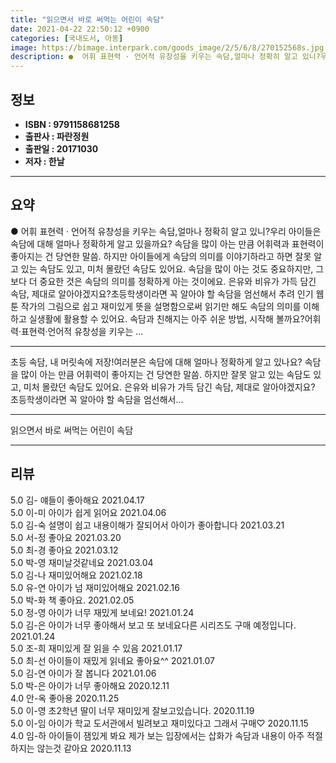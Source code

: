 ```yaml
---
title: "읽으면서 바로 써먹는 어린이 속담"
date: 2021-04-22 22:50:12 +0900
categories: [국내도서, 아동]
image: https://bimage.interpark.com/goods_image/2/5/6/8/270152568s.jpg
description: ●  어휘 표현력 · 언어적 유창성을 키우는 속담,얼마나 정확히 알고 있니?우리 아이들은 속담에 대해 얼마나 정확하게 알고 있을까요? 속담을 많이 아는 만큼 어휘력과 표현력이 좋아지는 건 당연한 말씀. 하지만 아이들에게 속담의 의미를 이야기하라고 하면 잘못 알고 있는 속담도 있고, 미처 몰랐던 속담도 있
---
```


## **정보**

- **ISBN : 9791158681258**
- **출판사 : 파란정원**
- **출판일 : 20171030**
- **저자 : 한날**

------



## **요약**

●  어휘 표현력 · 언어적 유창성을 키우는 속담,얼마나 정확히 알고 있니?우리 아이들은 속담에 대해 얼마나 정확하게 알고 있을까요? 속담을 많이 아는 만큼 어휘력과 표현력이 좋아지는 건 당연한 말씀. 하지만 아이들에게 속담의 의미를 이야기하라고 하면 잘못 알고 있는 속담도 있고, 미처 몰랐던 속담도 있어요. 속담을 많이 아는 것도 중요하지만, 그보다 더 중요한 것은 속담의 의미를 정확하게 아는 것이에요. 은유와 비유가 가득 담긴 속담, 제대로 알아야겠지요?초등학생이라면 꼭 알아야 할 속담을 엄선해서 추려 인기 웹툰 작가의 그림으로 쉽고 재미있게 뜻을 설명함으로써 읽기만 해도 속담의 의미를 이해하고 실생활에 활용할 수 있어요. 속담과 친해지는 아주 쉬운 방법, 시작해 볼까요?어휘력·표현력·언어적 유창성을 키우는 ...

------

초등 속담, 내 머릿속에 저장!여러분은 속담에 대해 얼마나 정확하게 알고 있나요? 속담을 많이 아는 만큼 어휘력이 좋아지는 건 당연한 말씀. 하지만 잘못 알고 있는 속담도 있고, 미처 몰랐던 속담도 있어요. 은유와 비유가 가득 담긴 속담, 제대로 알아야겠지요? 초등학생이라면 꼭 알아야 할 속담을 엄선해서... 

------


읽으면서 바로 써먹는 어린이 속담 

------


## **리뷰** 

5.0 김- 얘들이 좋아해요 2021.04.17 <br/>5.0 이-미 아이가 쉽게 읽어요 2021.04.06 <br/>5.0 김-숙 설명이 쉽고 내용이해가 잘되어서 아이가 좋아합니다 2021.03.21 <br/>5.0 서-정 좋아요 2021.03.20 <br/>5.0 최-경 좋아요  2021.03.12 <br/>5.0 박-영 재미날것같네요 2021.03.04 <br/>5.0 김-나 재미있어해요 2021.02.18 <br/>5.0 유-연 아이가 넘 재미있어해요 2021.02.16 <br/>5.0 박-화 책 좋아요.  2021.02.05 <br/>5.0 정-영 아이가 너무 재밌게 보네요! 2021.01.24 <br/>5.0 김-은 아이가 너무 좋아해서 보고 또 보네요다른 시리즈도 구매 예정입니다. 2021.01.24 <br/>5.0 조-희 재미있게 잘 읽을 수 있음 2021.01.17 <br/>5.0 최-선 아이들이 재밌게 읽네요 좋아요^^ 2021.01.07 <br/>5.0 김-연 아이가 잘 봅니다 2021.01.06 <br/>5.0 박-은 아이가 너무 좋아해요 2020.12.11 <br/>4.0 안-옥 좋아용 2020.11.25 <br/>5.0 이-영 초2학년 딸이 너무 재미있게 잘보고있습니다. 2020.11.19 <br/>5.0 이-임 아이가 학교 도서관에서 빌려보고 재미있다고 그래서 구매♡ 2020.11.15 <br/>4.0 임-하 아이들이 잼있게 봐요 
제가 보는 입장에서는 삽화가 속담과 내용이 아주 적절하지는 않는것 같아요 2020.11.13 <br/>